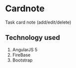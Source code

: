 # Cardnote

Task card note (add/edit/delete)

## Technology used
1. AngularJS 5
2. FireBase
3. Bootstrap
